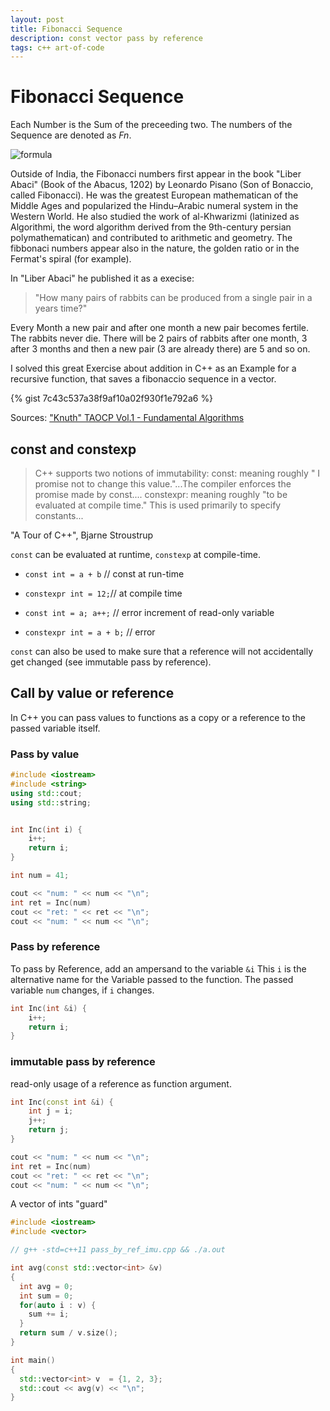 ```yaml
---
layout: post
title: Fibonacci Sequence
description: const vector pass by reference
tags: c++ art-of-code
---
```



# Fibonacci Sequence

<!-- involving the growth of a population of rabbits based on idealized assumptions. -->

Each Number is the Sum of the preceeding two.
The numbers of the Sequence are denoted as _Fn_.

<!--  encodeURIComponent("F_0 = 0; F_1 = 1; F_{n+2} = F_{n+1} + F_n, n >= 0")  -->

![formula](https://render.githubusercontent.com/render/math?math=F_0%20%3D%200%3B%20F_1%20%3D%201%3B%20F_%7Bn%2B2%7D%20%3D%20F_%7Bn%2B1%7D%20%2B%20F_n%2C%20n%20%3E%3D%200)


Outside of India, the Fibonacci numbers first appear in the book "Liber Abaci" (Book of the Abacus, 1202) by Leonardo Pisano (Son of Bonaccio, called Fibonacci).
He was the greatest European mathematican of the Middle Ages and popularized the Hindu–Arabic numeral system in the Western World.
He also studied the work of al-Khwarizmi (latinized as Algorithmi, the word algorithm derived from the 9th-century persian polymathematican) and
contributed to arithmetic and geometry.
The fibbonaci numbers appear also in the nature, the golden ratio or in the Fermat's spiral (for example).

In "Liber Abaci" he published it as a execise:

> "How many pairs of rabbits can be produced from a single pair in a years time?"


Every Month a new pair and after one month a new pair becomes fertile. The rabbits never die.
There will be 2 pairs of rabbits after one month, 3 after 3 months and then a new pair (3 are already there) are 5 and so on.

I solved this great Exercise about addition in C++ as an Example for a recursive function, that saves a fibonaccio sequence in a vector.

{% gist 7c43c537a38f9af10a02f930f1e792a6 %}


Sources: ["Knuth" TAOCP Vol.1 - Fundamental Algorithms](https://www-cs-faculty.stanford.edu/~knuth/taocp.html)

## const and constexp


>    C++ supports two notions of immutability:
        const: meaning roughly " I promise not to change this value."...The compiler enforces the promise made by const....
        constexpr: meaning roughly "to be evaluated at compile time." This is used primarily to specify constants...


"A Tour of C++", Bjarne Stroustrup


`const` can be evaluated at runtime, `constexp` at compile-time.

- `const int = a + b` // const at run-time
- `constexpr int = 12;`// at compile time

- `const int = a; a++;` // error increment of read-only variable
- `constexpr int = a + b;`  // error


`const` can also be used to make sure that a reference will not accidentally get changed (see immutable pass by reference).


## Call by value or reference


In C++ you can pass values to functions as a copy or a reference to the passed variable itself.


### Pass by value

~~~cpp
#include <iostream>
#include <string>
using std::cout;
using std::string;


int Inc(int i) {
    i++;
    return i;
}

int num = 41;

cout << "num: " << num << "\n";
int ret = Inc(num)
cout << "ret: " << ret << "\n";
cout << "num: " << num << "\n";
~~~

### Pass by reference


To pass by Reference, add an ampersand to the variable `&i`
This `i` is the alternative name for the Variable passed to the function.
The passed variable `num` changes, if `i` changes.


~~~cpp
int Inc(int &i) {
    i++;
    return i;
}
~~~

### immutable pass by reference


read-only usage of a reference as function argument.


~~~cpp
int Inc(const int &i) {
    int j = i;
    j++;
    return j;
}

cout << "num: " << num << "\n";
int ret = Inc(num)
cout << "ret: " << ret << "\n";
cout << "num: " << num << "\n";
~~~

A vector of ints "guard"

~~~cpp
#include <iostream>
#include <vector>

// g++ -std=c++11 pass_by_ref_imu.cpp && ./a.out

int avg(const std::vector<int> &v)
{
  int avg = 0;
  int sum = 0;
  for(auto i : v) {
    sum += i;
  }
  return sum / v.size();
}

int main()
{
  std::vector<int> v  = {1, 2, 3};
  std::cout << avg(v) << "\n";
}
~~~










